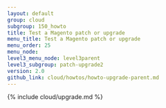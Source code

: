 ```yaml
---
layout: default
group: cloud
subgroup: 150_howto
title: Test a Magento patch or upgrade
menu_title: Test a Magento patch or upgrade
menu_order: 25
menu_node: 
level3_menu_node: level3parent
level3_subgroup: patch-upgrade2
version: 2.0
github_link: cloud/howtos/howto-upgrade-parent.md
---
```


{% include cloud/upgrade.md %}